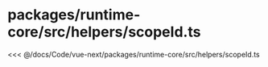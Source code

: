 # packages/runtime-core/src/helpers/scopeId.ts

<<< @/docs/Code/vue-next/packages/runtime-core/src/helpers/scopeId.ts
